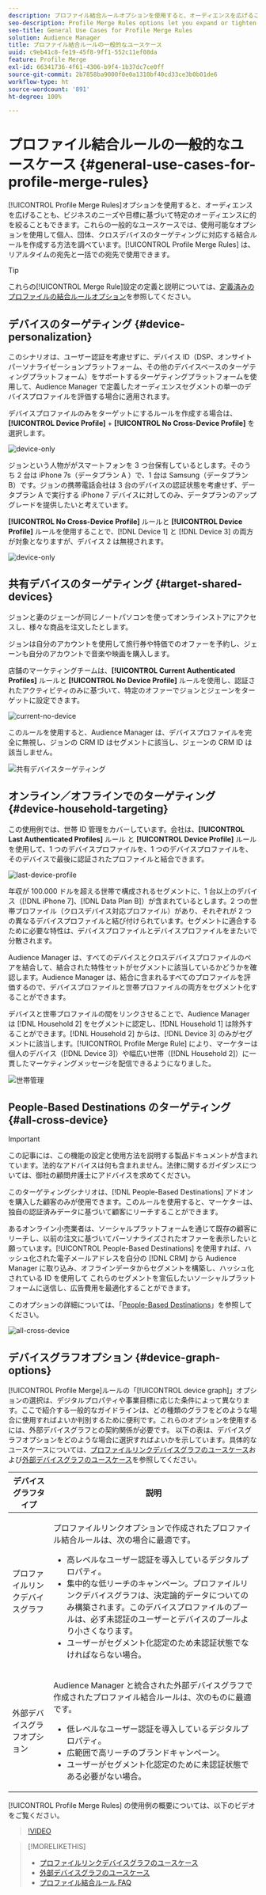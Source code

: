 ```yaml
---
description: プロファイル結合ルールオプションを使用すると、オーディエンスを広げることも、ビジネスのニーズや目標に基づいて特定のオーディエンスに的を絞ることもできます。これらの一般的なユースケースでは、使用可能なオプションを使用して個人、団体、クロスデバイスのターゲティングに対応する結合ルールを作成する方法を調べています。
seo-description: Profile Merge Rules options let you expand or tighten audience focus on specific audiences based on business needs or goals. These general use cases explore how to use available options and create merge rules for individual, household, and cross-device targeting.
seo-title: General Use Cases for Profile Merge Rules
solution: Audience Manager
title: プロファイル結合ルールの一般的なユースケース
uuid: c9eb41c8-fe19-45f8-9ff1-552c11ef08da
feature: Profile Merge
exl-id: 66341736-4f61-4306-b9f4-1b37dc7ce0ff
source-git-commit: 2b7858ba9000f0e0a1310bf40cd33ce3b0b01de6
workflow-type: ht
source-wordcount: '891'
ht-degree: 100%

---
```


# プロファイル結合ルールの一般的なユースケース {#general-use-cases-for-profile-merge-rules}

[!UICONTROL Profile Merge Rules]オプションを使用すると、オーディエンスを広げることも、ビジネスのニーズや目標に基づいて特定のオーディエンスに的を絞ることもできます。これらの一般的なユースケースでは、使用可能なオプションを使用して個人、団体、クロスデバイスのターゲティングに対応する結合ルールを作成する方法を調べています。[!UICONTROL Profile Merge Rules] は、リアルタイムの宛先と一括での宛先で使用できます。

>[!TIP]
>
>これらの[!UICONTROL Merge Rule]設定の定義と説明については、[定義済みのプロファイルの結合ルールオプション](merge-rule-definitions.md)を参照してください。

## デバイスのターゲティング {#device-personalization}

このシナリオは、ユーザー認証を考慮せずに、デバイス ID（DSP、オンサイトパーソナライゼーションプラットフォーム、その他のデバイスベースのターゲティングプラットフォーム）をサポートするターゲティングプラットフォームを使用して、Audience Manager で定義したオーディエンスセグメントの単一のデバイスプロファイルを評価する場合に適用されます。

デバイスプロファイルのみをターゲットにするルールを作成する場合は、**[!UICONTROL Device Profile]** + **[!UICONTROL No Cross-Device Profile]** を選択します。

![device-only](assets/device-only.png)

ジョンという人物ががスマートフォンを 3 つ台保有しているとします。そのうち 2 台は iPhone 7s（データプラン A ）で、1 台は Samsung（データプラン B）です。ジョンの携帯電話会社は 3 台のデバイスの認証状態を考慮せず、データプラン A で実行する iPhone 7 デバイスに対してのみ、データプランのアップグレードを提供したいと考えています。

**[!UICONTROL No Cross-Device Profile]** ルールと **[!UICONTROL Device Profile]** ルールを使用することで、[!DNL Device 1] と [!DNL Device 3] の両方が対象となりますが、デバイス 2 は無視されます。

![device-only](assets/device-management.png)

## 共有デバイスのターゲティング {#target-shared-devices}

ジョンと妻のジェーンが同じノートパソコンを使ってオンラインストアにアクセスし、様々な商品を注文したとします。

ジョンは自分のアカウントを使用して旅行券や特価でのオファーを予約し、ジェーンも自分のアカウントで音楽や映画を購入します。

店舗のマーケティングチームは、**[!UICONTROL Current Authenticated Profiles]** ルールと **[!UICONTROL No Device Profile]** ルールを使用し、認証されたアクティビティのみに基づいて、特定のオファーでジョンとジェーンをターゲットに設定できます。

![current-no-device](assets/current-no-device.png)

このルールを使用すると、Audience Manager は、デバイスプロファイルを完全に無視し、ジョンの CRM ID はセグメントに該当し、ジェーンの CRM ID は該当しません。

![共有デバイスターゲティング](assets/shared-device-targeting.png)

## オンライン／オフラインでのターゲティング {#device-household-targeting}

この使用例では、世帯 ID 管理をカバーしています。会社は、**[!UICONTROL Last Authenticated Profiles]** ルール と **[!UICONTROL Device Profile]** ルールを使用して、1 つのデバイスプロファイルを、1 つのデバイスプロファイルを、そのデバイスで最後に認証されたプロファイルと結合できます。

![last-device-profile](assets/last-device-profile.png)

年収が 100.000 ドルを超える世帯で構成されるセグメントに、1 台以上のデバイス（[!DNL iPhone 7]、[!DNL Data Plan B]）が含まれているとします。2 つの世帯プロファイル（クロスデバイス対応プロファイル）があり、それぞれが 2 つの異なるデバイスプロファイルと結び付けられています。セグメントに適合するために必要な特性は、デバイスプロファイルとデバイスプロファイルをまたいで分散されます。

Audience Manager は、すべてのデバイスとクロスデバイスプロファイルのペアを結合して、結合された特性セットがセグメントに該当しているかどうかを確認します。Audience Manager は、結合に含まれるすべてのプロファイルを評価するので、デバイスプロファイルと世帯プロファイルの両方をセグメント化することができます。

デバイスと世帯プロファイルの間をリンクさせることで、Audience Manager は [!DNL Household 2] をセグメントに認定し、[!DNL Household 1] は除外することができます。[!DNL Household 2] からは、[!DNL Device 3] のみがセグメントに該当します。[!UICONTROL Profile Merge Rule] により、マーケターは個人のデバイス（[!DNL Device 3]）や幅広い世帯（[!DNL Household 2]）に一貫したマーケティングメッセージを配信できるようになりました。

![世帯管理](assets/household-management.png)

## People-Based Destinations のターゲティング {#all-cross-device}

>[!IMPORTANT]
>
>この記事には、この機能の設定と使用方法を説明する製品ドキュメントが含まれています。法的なアドバイスは何も含まれません。法律に関するガイダンスについては、御社の顧問弁護士にアドバイスを求めてください。

このターゲティングシナリオは、[!DNL People-Based Destinations] アドオンを購入した顧客のみが使用できます。このルールを使用すると、マーケターは、独自の認証済みデータに基づいて顧客にリーチすることができます。

あるオンライン小売業者は、ソーシャルプラットフォームを通じて既存の顧客にリーチし、以前の注文に基づいてパーソナライズされたオファーを表示したいと願っています。[!UICONTROL People-Based Destinations] を使用すれば、ハッシュ化された電子メールアドレスを自分の [!DNL CRM] から Audience Manager に取り込み、オフラインデータからセグメントを構築し、ハッシュ化されている ID を使用して これらのセグメントを宣伝したいソーシャルプラットフォームに送信し、広告費用を最適化することができます。

このオプションの詳細については、「[People-Based Destinations](../destinations/people-based-destinations-overview.md)」を参照してください。

![all-cross-device](assets/all-cross-device.png)

## デバイスグラフオプション {#device-graph-options}

[!UICONTROL Profile Merge]ルールの「[!UICONTROL device graph]」オプションの選択は、デジタルプロパティや事業目標に応じた条件によって異なります。ここで紹介する一般的なガイドラインは、どの種類のグラフをどのような場合に使用すればよいか判別するために便利です。これらのオプションを使用するには、外部デバイスグラフとの契約関係が必要です。 以下の表は、デバイスグラフオプションをどのような場合に選択すればよいかを示しています。具体的なユースケースについては、[プロファイルリンクデバイスグラフのユースケース](profile-link-use-case.md)および[外部デバイスグラフのユースケース](external-graph-use-cases.md)を参照してください。

<table id="table_66D9152D4FF040A186003272D456625D"> 
 <thead> 
  <tr> 
   <th colname="col1" class="entry"> デバイスグラフタイプ </th> 
   <th colname="col2" class="entry"> 説明 </th> 
  </tr>
 </thead>
 <tbody> 
  <tr> 
   <td colname="col1"> <p><span class="wintitle">プロファイルリンクデバイスグラフ</span> </p> </td> 
   <td colname="col2"> <p><span class="wintitle">プロファイルリンク</span>オプションで作成された<span class="wintitle">プロファイル結合</span>ルールは、次の場合に最適です。 </p> <p> 
     <ul id="ul_FF44FA894BB2448887C8EDA9C8407EF9"> 
      <li id="li_E22505210C664FE6A9AA7C61244B36DA">高レベルなユーザー認証を導入しているデジタルプロパティ。 </li> 
      <li id="li_BE7112EE611E4DEB95B5C0A2852BFA97">集中的な低リーチのキャンペーン。<span class="wintitle">プロファイルリンク</span>デバイスグラフは、決定論的データについてのみ構築されます。このデバイスプロファイルのプールは、必ず未認証のユーザーとデバイスのプールより小さくなります。 </li> 
      <li id="li_5FD9E936A72A4EFE80E694FA2E08E385">ユーザーがセグメント化認定のため未認証状態でなければならない場合。 </li> 
     </ul> </p> </td> 
  </tr> 
  <tr> 
   <td colname="col1"> <p>外部デバイスグラフオプション </p> </td> 
   <td colname="col2"> <p><span class="keyword">Audience Manager</span> と統合された外部デバイスグラフで作成された<span class="wintitle">プロファイル結合</span>ルールは、次のものに最適です。 </p> <p> 
     <ul id="ul_D76D773988604A619FA4A3BF37F910F0"> 
      <li id="li_969A0755A9E34CBEB2F7331C137B9A26">低レベルなユーザー認証を導入しているデジタルプロパティ。 </li> 
      <li id="li_AC78C8B4AD5340FFAC44FE851096C6A6">広範囲で高リーチのブランドキャンペーン。 </li> 
      <li id="li_14AEC54CE34440889A3A36324EC6F497">ユーザーがセグメント化認定のために未認証状態である必要がない場合。 </li> 
     </ul> </p> </td> 
  </tr> 
 </tbody> 
</table>

[!UICONTROL Profile Merge Rules] の使用例の概要については、以下のビデオをご覧ください。

>[!VIDEO](https://video.tv.adobe.com/v/28975/)

>[!MORELIKETHIS]
>
>* [プロファイルリンクデバイスグラフのユースケース](profile-link-use-case.md)
>* [ 外部デバイスグラフのユースケース](external-graph-use-cases.md)
>* [プロファイル結合ルール FAQ](../../faq/faq-profile-merge.md)


